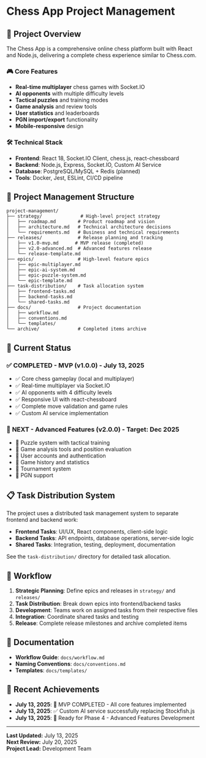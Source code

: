 # Chess App Project Management

## 🎯 Project Overview

The Chess App is a comprehensive online chess platform built with React and Node.js, delivering a complete chess experience similar to Chess.com.

### 🎮 Core Features
- **Real-time multiplayer** chess games with Socket.IO
- **AI opponents** with multiple difficulty levels
- **Tactical puzzles** and training modes
- **Game analysis** and review tools
- **User statistics** and leaderboards
- **PGN import/export** functionality
- **Mobile-responsive** design

### 🛠️ Technical Stack
- **Frontend**: React 18, Socket.IO Client, chess.js, react-chessboard
- **Backend**: Node.js, Express, Socket.IO, Custom AI Service
- **Database**: PostgreSQL/MySQL + Redis (planned)
- **Tools**: Docker, Jest, ESLint, CI/CD pipeline

## 📁 Project Management Structure

```
project-management/
├── strategy/              # High-level project strategy
│   ├── roadmap.md        # Product roadmap and vision
│   ├── architecture.md   # Technical architecture decisions
│   └── requirements.md   # Business and technical requirements
├── releases/             # Release planning and tracking
│   ├── v1.0-mvp.md      # MVP release (completed)
│   ├── v2.0-advanced.md  # Advanced features release
│   └── release-template.md
├── epics/                # High-level feature epics
│   ├── epic-multiplayer.md
│   ├── epic-ai-system.md
│   ├── epic-puzzle-system.md
│   └── epic-template.md
├── task-distribution/    # Task allocation system
│   ├── frontend-tasks.md
│   ├── backend-tasks.md
│   └── shared-tasks.md
├── docs/                 # Project documentation
│   ├── workflow.md
│   ├── conventions.md
│   └── templates/
└── archive/              # Completed items archive
```

## 🚀 Current Status

### ✅ **COMPLETED** - MVP (v1.0.0) - July 13, 2025
- ✅ Core chess gameplay (local and multiplayer)
- ✅ Real-time multiplayer via Socket.IO
- ✅ AI opponents with 4 difficulty levels
- ✅ Responsive UI with react-chessboard
- ✅ Complete move validation and game rules
- ✅ Custom AI service implementation

### 🎯 **NEXT** - Advanced Features (v2.0.0) - Target: Dec 2025
- 🔄 Puzzle system with tactical training
- 🔄 Game analysis tools and position evaluation
- 🔄 User accounts and authentication
- 🔄 Game history and statistics
- 🔄 Tournament system
- 🔄 PGN support

## 📋 Task Distribution System

The project uses a distributed task management system to separate frontend and backend work:

- **Frontend Tasks**: UI/UX, React components, client-side logic
- **Backend Tasks**: API endpoints, database operations, server-side logic
- **Shared Tasks**: Integration, testing, deployment, documentation

See the `task-distribution/` directory for detailed task allocation.

## 🔄 Workflow

1. **Strategic Planning**: Define epics and releases in `strategy/` and `releases/`
2. **Task Distribution**: Break down epics into frontend/backend tasks
3. **Development**: Teams work on assigned tasks from their respective files
4. **Integration**: Coordinate shared tasks and testing
5. **Release**: Complete release milestones and archive completed items

## 📖 Documentation

- **Workflow Guide**: `docs/workflow.md`
- **Naming Conventions**: `docs/conventions.md`
- **Templates**: `docs/templates/`

## 🎉 Recent Achievements

- **July 13, 2025**: 🎉 MVP COMPLETED - All core features implemented
- **July 13, 2025**: ✅ Custom AI service successfully replacing Stockfish.js
- **July 13, 2025**: 🚀 Ready for Phase 4 - Advanced Features Development

---
**Last Updated:** July 13, 2025  
**Next Review:** July 20, 2025  
**Project Lead:** Development Team
